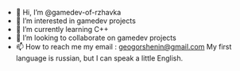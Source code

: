 - 👋 Hi, I’m @gamedev-of-rzhavka
- 👀 I’m interested in gamedev projects
- 🌱 I’m currently learning C++
- 💞️ I’m looking to collaborate on gamedev projects
- 📫 How to reach me my email : geogorshenin@gmail.com
My first language is russian, but I can speak a little English.
<!---
gamedev-of-rzhavka/gamedev-of-rzhavka is a ✨ special ✨ repository because its `README.md` (this file) appears on your GitHub profile.
You can click the Preview link to take a look at your changes.
--->
